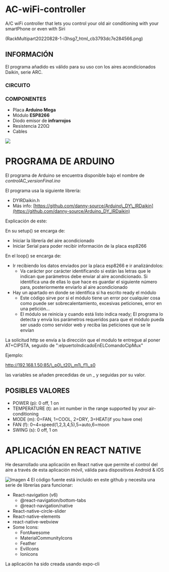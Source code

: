 # AC-wiFi-controller
A/C wiFi controller that lets you control your old air conditioning with your smartPhone or even with Siri

(RackMultipart20220828-1-i3hsg7_html_cb3793dc7e284566.png)

## INFORMACIÓN

El programa añadido es válido para su uso con los aires acondicionados Daikin, serie ARC.

### CIRCUITO

### COMPONENTES

- Placa **Arduino Mega**
- Módulo **ESP8266**
- Diodo emisor de **infrarrojos**
- Resistencia 220Ω
- Cables

![](RackMultipart20220828-1-i3hsg7_html_eeaf37785a96a19.png)

# PROGRAMA DE ARDUINO

El programa de Arduino se encuentra disponible bajo el nombre de _controlAC\_versionFinal.ino_

El programa usa la siguiente librería:

-	DYIRDaikin.h 
- Más info: [https://github.com/danny-source/Arduino\_DY\_IRDaikin](https://github.com/danny-source/Arduino_DY_IRDaikin)

Explicación de este:

En su setup() se encarga de:

- Iniciar la librería del aire acondicionado
- Iniciar Serial para poder recibir información de la placa esp8266

En el loop() se encarga de:

- Ir recibiendo los datos enviados por la placa esp8266 e ir analizándolos:
  - Va carácter por carácter identificando si están las letras que le indican que parámetros debe enviar al aire acondicionado. Si identifica una de ellas lo que hace es guardar el siguiente número para, posteriormente enviarlo al aire acondicionado
- Hay un apartado en donde se identifica si ha escrito ready el módulo
  - Este código sirve por si el módulo tiene un error por cualquier cosa como puede ser sobrecalentamiento, excesivas peticiones, error en una petición…
  - El módulo se reinicia y cuando está listo indica ready; El programa lo detecta y envía los parámetros requeridos para que el módulo pueda ser usado como servidor web y reciba las peticiones que se le envían

La solicitud http se envía a la dirección que el modulo te entregue al poner AT+CIPSTA, seguido de ":elpuertoIndicadoEnELComandoCipMux"

Ejemplo:

http://192.168.1.50:85/\_p0\_t20\_m1\_f1\_s0

las variables se añaden precedidas de un \_ y seguidas por su valor.

## POSIBLES VALORES

- POWER (p): 0 off, 1 on
- TEMPERATURE (t): an int number in the range supported by your air-conditioning
- MODE (m): 0=FAN, 1=COOL, 2=DRY, 3=HEAT(if you have one)
- FAN (f): 0~4=speed(1,2,3,4,5),5=auto,6=moon
- SWING (s): 0 off, 1 on

#

# APLICACIÓN EN REACT NATIVE

He desarrollado una aplicación en React native que permite el control del aire a través de esta aplicación móvil, válida para dispositivos Android & iOS

![Imagen 4](RackMultipart20220828-1-i3hsg7_html_62c408f1081a300d.gif) El código fuente está incluido en este github y necesita una serie de librerías para funcionar:

- React-navigation (v6)
  - @react-navigation/bottom-tabs
  - @react-navigation/native
- React-native-circle-slider
- React-native-elements
- react-native-webview
- Some Icons:
  - FontAwesome
  - MaterialCommunityIcons
  - Feather
  - EvilIcons
  - Ionicons

La aplicación ha sido creada usando expo-cli

